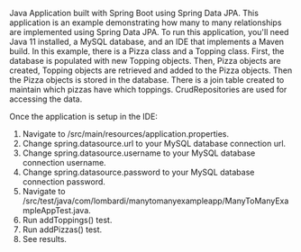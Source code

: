 Java Application built with Spring Boot using Spring Data JPA. This application is an example demonstrating how many to many relationships are implemented using Spring Data JPA. To run this application, you'll need Java 11 installed, a MySQL database, and an IDE that implements a Maven build. In this example, there is a Pizza class and a Topping class. First, the database is populated with new Topping objects. Then, Pizza objects are created, Topping objects are retrieved and added to the Pizza objects. Then the Pizza objects is stored in the database. There is a join table created to maintain which pizzas have which toppings. CrudRepositories are used for accessing the data.

Once the application is setup in the IDE:

1. Navigate to /src/main/resources/application.properties.
2. Change spring.datasource.url to your MySQL database connection url.
3. Change spring.datasource.username to your MySQL database connection username.
4. Change spring.datasource.password to your MySQL database connection password.
5. Navigate to /src/test/java/com/lombardi/manytomanyexampleapp/ManyToManyExampleAppTest.java.
6. Run addToppings() test.
7. Run addPizzas() test. 
8. See results.
